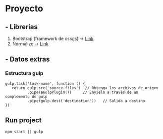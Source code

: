 
# **Proyecto**

## - Librerias
1. Bootstrap (framework de css/js) -> [Link](https://getbootstrap.com/)
2. Normalize   -> [Link](https://necolas.github.io/normalize.css/)

## - Datos extras

### Estructura gulp
```
gulp.task('task-name', function () {   
   return gulp.src('source-files')  // Obtenga los archivos de origen
          .pipe(aGulpPlugin())     // Envíelo a través de un complemento de gulp 
          .pipe(gulp.dest('destination'))   // Salida a destino 
})
```

## Run project

```
npm start || gulp
```